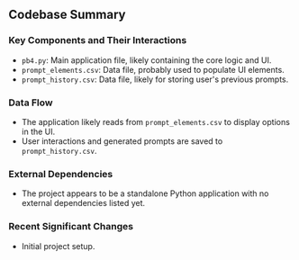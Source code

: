 ## Codebase Summary

### Key Components and Their Interactions
- `pb4.py`: Main application file, likely containing the core logic and UI.
- `prompt_elements.csv`: Data file, probably used to populate UI elements.
- `prompt_history.csv`: Data file, likely for storing user's previous prompts.

### Data Flow
- The application likely reads from `prompt_elements.csv` to display options in the UI.
- User interactions and generated prompts are saved to `prompt_history.csv`.

### External Dependencies
- The project appears to be a standalone Python application with no external dependencies listed yet.

### Recent Significant Changes
- Initial project setup.
